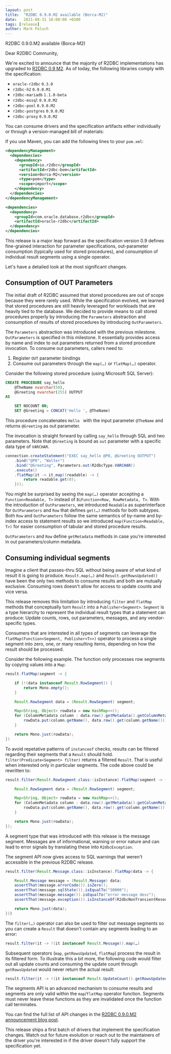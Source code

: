 ```yaml
---
layout: post
title:  "R2DBC 0.9.0.M2 available (Borca-M2)"
date:   2021-08-31 16:00:00 +0200
tags: [release]
author: Mark Paluch
---
```


R2DBC 0.9.0.M2 available (Borca-M2)

Dear R2DBC Community,

We're excited to announce that the majority of R2DBC implementations has upgraded to [R2DBC 0.9 M2](https://r2dbc.io/2021/07/09/r2dbc-0.9.m2-released). As of today, the following libraries comply with the specification:

* `oracle-r2dbc` `0.3.0`
* `r2dbc-h2` `0.9.0.M1`
* `r2dbc-mariadb` `1.1.0-beta`
* `r2dbc-mssql` `0.9.0.M2`
* `r2dbc-pool` `0.9.0.M2`
* `r2dbc-postgres` `0.9.0.M2`
* `r2dbc-proxy` `0.9.0.M2`

You can consume drivers and the specification artifacts either individually or through a version-managed bill of materials:

If you use Maven, you can add the following lines to your `pom.xml`:

```xml
<dependencyManagement>
  <dependencies>
    <dependency>
      <groupId>io.r2dbc</groupId>
      <artifactId>r2dbc-bom</artifactId>
      <version>Borca-M2</version>
      <type>pom</type>
      <scope>import</scope>
    </dependency>
  </dependencies>
</dependencyManagement>

<dependencies>
  <dependency>
    <groupId>com.oracle.database.r2dbc</groupId>
    <artifactId>oracle-r2dbc</artifactId>
  </dependency>
</dependencies>
```

This release is a major leap forward as the specification version 0.9 defines fine-grained interaction for parameter specifications, out-parameter consumption (typically used for stored procedures), and consumption of individual result segments using a single operator.

Let's have a detailed look at the most significant changes.


## Consumption of OUT Parameters

The initial draft of R2DBC assumed that stored procedures are out of scope because they were rarely used. While the specification evolved, we learned that stored procedures are still heavily leveraged for workloads that are heavily tied to the database. We decided to provide means to call stored procedures properly by introducing the `Parameters` abstraction and consumption of results of stored procedures by introducing `OutParameters`.

The `Parameters` abstraction was introduced with the previous milestone. `OutParameters` is specified in this milestone. It essentially provides access by name and index to out parameters returned from a stored procedure invocation. To consume out parameters, callers need to:

1. Register `OUT` parameter bindings
2. Consume out parameters through the `map(…)` or `flatMap(…)` operator.


Consider the following stored procedure (using Microsoft SQL Server):

```sql
CREATE PROCEDURE say_hello
    @TheName nvarchar(50),
    @Greeting nvarchar(255) OUTPUT
AS

    SET NOCOUNT ON;  
    SET @Greeting = CONCAT('Hello ', @TheName)
```

This procedure concatenates `Hello ` with the input parameter `@TheName` and returns `@Greeting` as out parameter.

The invocation is straight forward by calling `say_hello` through SQL and two parameters. Note that `@Greeting` is bound as `out` parameter with a specific data type of `VARCHAR`.

```java
connection.createStatement("EXEC say_hello @P0, @Greeting OUTPUT")
    .bind("@P0", "Walter")
    .bind("@Greeting", Parameters.out(R2dbcType.VARCHAR))
    .execute()
    .flatMap(it -> it.map((readable) -> {
        return readable.get(0);
    }));
```

You might be surprised by seeing the `map(…)` operator accepting a `Function<Readable, T>` instead of `BiFunction<Row, RowMetadata, T>`. With the introduction of `OutParameters`, we introduced `Readable` as superinterface for `OutParameters` and `Row` that defines `get(…)` methods for both subtypes. Both `Row` and `OutParameters` follow the same semantics of by-name and by-index access to statement results so we introduced `map(Function<Readable, T>)` for easier consumption of tabular and stored procedure results.

`OutParameters` and `Row` define `getMetadata` methods in case you're interested in out parameters/column metadata.

## Consuming individual segments

Imagine a client that passes-thru SQL without being aware of what kind of result it is going to produce. `Result.map(…)` and `Result.getRowsUpdated()` have been the only two methods to consume results and both are mutually exclusive. Consuming rows doesn't allow for access to update counts and vice versa.

This release removes this limitation by introducing `filter` and `flatMap` methods that conceptually turn `Result` into a `Publisher<Segment>`. `Segment` is a type hierarchy to represent the individual result types that a statement can produce: Update counts, rows, out parameters, messages, and any vendor-specific types.

Consumers that are interested in all types of segments can leverage the `flatMap(Function<Segment, Publisher<T>>)` operator to process a single segment into zero, one, or many resulting items, depending on how the result should be processed.

Consider the following example. The function only processes row segments by copying values into a `Map`:

```java
result.flatMap(segment -> {

    if (!(data instanceof Result.RowSegment)) {
        return Mono.empty();
    }

    Result.RowSegment data = (Result.RowSegment) segment;

    Map<String, Object> rowData = new HashMap<>();
    for (ColumnMetadata column : data.row().getMetadata().getColumnMetadatas()) {
        rowData.put(column.getName(), data.row().get(column.getName()));
    }

    return Mono.just(rowData);
})
```

To avoid repetative patterns of `instanceof` checks, results can be filtered regarding their segments that a `Result` should hold. `filter(Predicate<Segment> filter)` returns a filtered `Result`. That is useful when interested only in particular segments. The code above could be rewritten to:

```java
result.filter(Result.RowSegment.class::isInstance).flatMap(segment -> {

    Result.RowSegment data = (Result.RowSegment) segment;

    Map<String, Object> rowData = new HashMap<>();
    for (ColumnMetadata column : data.row().getMetadata().getColumnMetadatas()) {
        rowData.put(column.getName(), data.row().get(column.getName()));
    }

    return Mono.just(rowData);
});
```

A segment type that was introduced with this release is the message segment. Messages are of informational, warning or error nature and can lead to error signals by translating these into `R2dbcException`.

The segment API now gives access to SQL warnings that weren't accessible in the previous R2DBC release.

```java
result.filter(Result.Message.class::isInstance).flatMap(data -> {

    Result.Message message = (Result.Message) data;
    assertThat(message.errorCode()).isZero();
    assertThat(message.sqlState()).isEqualTo("S0000");
    assertThat(message.message()).isEqualTo("error message desc");
    assertThat(message.exception()).isInstanceOf(R2dbcNonTransientResourceException.class);

    return Mono.just(data);
}))
```

The `filter(…)` operator can also be used to filter out message segments so you can create a `Result` that doesn't contain any segments leading to an error:

```java
result.filter(it -> !(it instanceof Result.Message)).map(…)
```

Subsequent operators (`map`, `getRowsUpdated`, `flatMap`) process the result in its filtered form. To illustrate this a bit more, the following code would filter out all update counts and consuming the update count through `getRowsUpdated` would never return the actual result:

```java
result.filter(it -> !(it instanceof Result.UpdateCount)).getRowsUpdated()
```

The segments API is an advanced mechanism to consume results and segments are only valid within the `map`/`flatMap` operator function. Segments must never leave these functions as they are invalidated once the function call terminates.

You can find the full list of API changes in the [R2DBC 0.9.0.M2 announcement blog post](https://r2dbc.io/2021/07/09/r2dbc-0.9.m2-released).

This release ships a first batch of drivers that implement the specification changes. Watch out for future evolution or reach out to the maintainers of the driver you're interested in if the driver doesn't fully support the specification yet.
